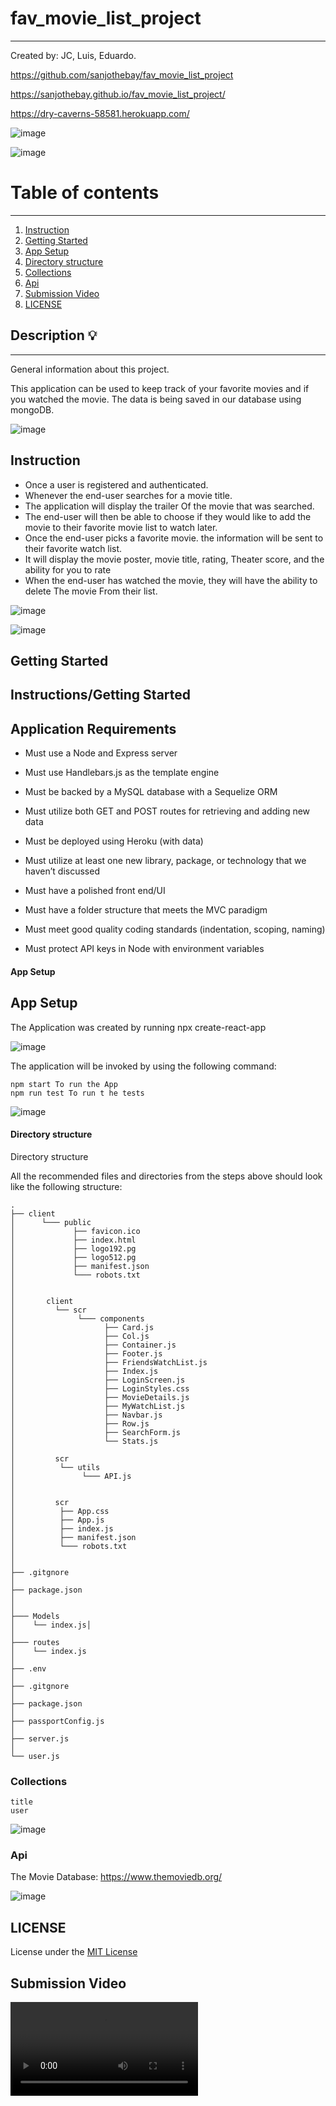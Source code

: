 
# fav_movie_list_project

---

Created by: JC, Luis, Eduardo.

https://github.com/sanjothebay/fav_movie_list_project

https://sanjothebay.github.io/fav_movie_list_project/

https://dry-caverns-58581.herokuapp.com/

![image](https://user-images.githubusercontent.com/67298961/113962438-4d9b5180-97ed-11eb-9da5-b93f92d65ce0.png)

![image](https://user-images.githubusercontent.com/67298961/113967339-66f4cb80-97f6-11eb-9566-cf0d4f5cc84e.png)

# Table of contents

---

1. [Instruction](#Instruction)
2. [Getting Started](#Getting_Started)
2. [App Setup](#App_Setup)
3. [Directory structure](#Directory_structure)
3. [Collections](#Collections)
4. [Api](#Api)
5. [Submission Video](#Submission_Video)
6. [LICENSE](#LICENSE)


## Description :bulb:

---

General information about this project.

This application can be used to keep track of your favorite movies and if you watched the movie. 
The data is being saved in our database using mongoDB. 

![image](https://user-images.githubusercontent.com/67298961/113967229-314fe280-97f6-11eb-9d2b-ab619e07af58.png)


## Instruction <a name="Instruction"></a>

- Once a user is registered and authenticated. 
- Whenever the end-user searches for a movie title.  
- The application will display the trailer Of the movie that was searched.
- The end-user will then be able to choose if they would like to add the movie to their favorite movie list to watch later.
- Once the end-user picks a favorite movie.  the information will be sent to their favorite watch list. 
- It will display  the movie poster,  movie title, rating, Theater score,  and the ability for you to rate 
- When the end-user has watched the movie,  they will have the ability to delete The movie From their list. 


![image](https://user-images.githubusercontent.com/67298961/113967339-66f4cb80-97f6-11eb-9566-cf0d4f5cc84e.png)

![image](https://user-images.githubusercontent.com/67298961/113967461-a4595900-97f6-11eb-8ed5-ee8e8ac7516c.png)


## Getting Started <a name="Getting_Started"></a>

## Instructions/Getting Started

## Application Requirements

* Must use a Node and Express server

* Must use Handlebars.js as the template engine

* Must be backed by a MySQL database with a Sequelize ORM

* Must utilize both GET and POST routes for retrieving and adding new data

* Must be deployed using Heroku (with data)

* Must utilize at least one new library, package, or technology that we haven’t discussed

* Must have a polished front end/UI

* Must have a folder structure that meets the MVC paradigm

* Must meet good quality coding standards (indentation, scoping, naming)

* Must protect API keys in Node with environment variables


#### App Setup
## App Setup <a name="App_Setup"></a>

The Application was created by running npx create-react-app


![image](https://user-images.githubusercontent.com/67298961/113967772-52650300-97f7-11eb-9bbd-5c32930a480d.png)


The application will be invoked by using the following command:

```
npm start To run the App
npm run test To run t he tests 
```

![image](https://user-images.githubusercontent.com/67298961/113967678-1b8eed00-97f7-11eb-9c4b-fe55a807e97f.png)


#### Directory structure
Directory structure <a name="Directory_structure"></a>

All the recommended files and directories from the steps above should look like the following structure:

```
.
├── client
│      └─── public     
│             ├── favicon.ico
│             ├── index.html
│             ├── logo192.pg
│             ├── logo512.pg
│             ├── manifest.json
│             └─── robots.txt
│ 
│
│       client
│         └── scr
│              └─── components
│                    ├── Card.js
│                    ├── Col.js
│                    ├── Container.js
│                    ├── Footer.js
│                    ├── FriendsWatchList.js
│                    ├── Index.js
│                    ├── LoginScreen.js
│                    ├── LoginStyles.css
│                    ├── MovieDetails.js
│                    ├── MyWatchList.js
│                    ├── Navbar.js
│                    ├── Row.js
│                    ├── SearchForm.js
│                    └── Stats.js
│ 
│         scr
│          └── utils
│               └─── API.js
│  
│           
│         scr
│          ├── App.css
│          ├── App.js
│          ├── index.js
│          ├── manifest.json
│          └─── robots.txt
│           
│  
├── .gitgnore
│ 
├── package.json
│
│
├─── Models
│    └── index.js│
│
├─── routes
│    └── index.js
│ 
├── .env
│ 
├── .gitgnore
│ 
├── package.json
│ 
├── passportConfig.js
│
├── server.js
│
└── user.js
```


### Collections <a name="Collections"></a>
```
title
user 

```

![image](https://user-images.githubusercontent.com/67298961/113967854-86402880-97f7-11eb-85d8-7820a9bd0fef.png)


### Api <a name="Api"></a>

The Movie Database:
https://www.themoviedb.org/

![image](https://user-images.githubusercontent.com/67298961/113967962-c7d0d380-97f7-11eb-90f4-2e6ab3290c52.png)

## LICENSE <a name="LICENSE"></a>

License under the [MIT License](LICENSE)


## Submission Video <a name="Submission_Video"></a>

![Watch](https://user-images.githubusercontent.com/67298961/113968797-70cbfe00-97f9-11eb-95e6-b4a9c27c9cd5.mp4)


